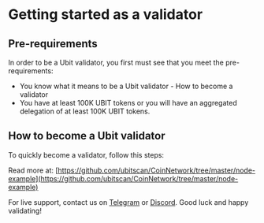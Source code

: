 # Getting started as a validator

## Pre-requirements

In order to be a Ubit validator, you first must see that you meet the pre-requirements:

* You know what it means to be a Ubit validator - How to become a validator
* You have at least 100K UBIT tokens or you will have an aggregated delegation of at least 100K UBIT tokens.

## How to become a Ubit validator

To quickly become a validator, follow this steps:

Read more at: [https://github.com/ubitscan/CoinNetwork/tree/master/node-example](https://github.com/ubitscan/CoinNetwork/tree/master/node-example)

For live support, contact us on [Telegram](https://t.me/) or [Discord](https://discord.gg/). Good luck and happy validating!

